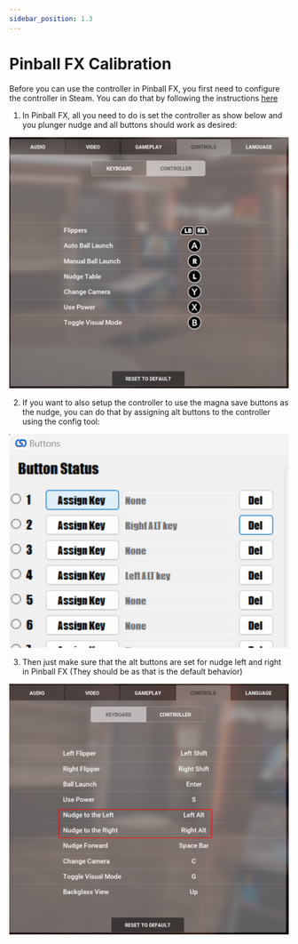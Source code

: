 ```yaml
---
sidebar_position: 1.3
---
```


# Pinball FX Calibration

Before you can use the controller in Pinball FX, you first need to configure the controller in Steam. You can do that by following the instructions [here](./steam-calibration)

1. In Pinball FX, all you need to do is set the controller as show below and you plunger nudge and all buttons should work as desired:

![image](./img/fx3.png)

2. If you want to also setup the controller to use the magna save buttons as the nudge, you can do that by assigning alt buttons to the controller using the config tool:

![image](./img/fx2.png)

3. Then just make sure that the alt buttons are set for nudge left and right in Pinball FX (They should be as that is the default behavior)

![image](./img/fx1.png)